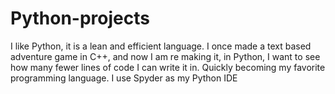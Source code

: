 # Python-projects
I like Python, it is a lean and efficient language. I once made a text based adventure game in C++, and now I am re making it, in Python, I want to see how many fewer lines of code I can write it in. Quickly becoming my favorite programming language.
I use Spyder as my Python IDE
